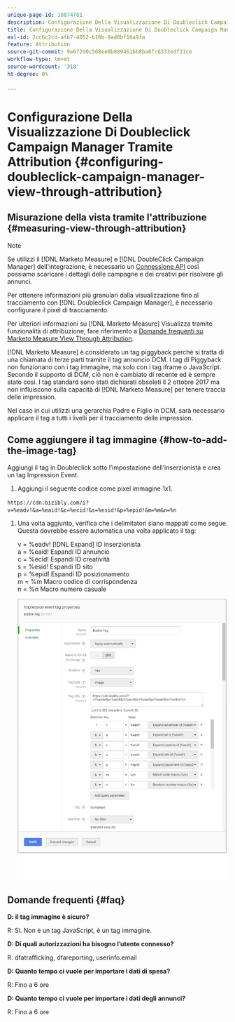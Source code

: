 ```yaml
---
unique-page-id: 18874781
description: Configurazione Della Visualizzazione Di Doubleclick Campaign Manager Tramite Attribution - [!DNL Marketo Measure]
title: Configurazione Della Visualizzazione Di Doubleclick Campaign Manager Tramite Attribution
exl-id: 2cc6c2cd-afb7-4052-b18b-9ad0bf16a9fa
feature: Attribution
source-git-commit: 9e672d0c568ee0b889461bb8ba6fc6333edf31ce
workflow-type: tm+mt
source-wordcount: '318'
ht-degree: 0%

---
```


# Configurazione Della Visualizzazione Di Doubleclick Campaign Manager Tramite Attribution {#configuring-doubleclick-campaign-manager-view-through-attribution}

## Misurazione della vista tramite l&#39;attribuzione {#measuring-view-through-attribution}

>[!NOTE]
>
>Se utilizzi il [!DNL Marketo Measure] e [!DNL DoubleClick Campaign Manager] dell&#39;integrazione, è necessario un [Connessione API](/help/api-connections/utilizing-marketo-measures-api-connections/integrated-ad-platforms.md#how-to-connect-ad-platforms) così possiamo scaricare i dettagli delle campagne e dei creativi per risolvere gli annunci.

Per ottenere informazioni più granulari dalla visualizzazione fino al tracciamento con [!DNL Doubleclick Campaign Manager], è necessario configurare il pixel di tracciamento.

Per ulteriori informazioni su [!DNL Marketo Measure] Visualizza tramite funzionalità di attribuzione, fare riferimento a [Domande frequenti su Marketo Measure View Through Attribution](/help/advanced-marketo-measure-features/view-through-attribution/marketo-measure-view-through-attribution-faq.md).

[!DNL Marketo Measure] è considerato un tag piggyback perché si tratta di una chiamata di terze parti tramite il tag annuncio DCM. I tag di Piggyback non funzionano con i tag immagine, ma solo con i tag iframe o JavaScript. Secondo il supporto di DCM, ciò non è cambiato di recente ed è sempre stato così. I tag standard sono stati dichiarati obsoleti il 2 ottobre 2017 ma non influiscono sulla capacità di [!DNL Marketo Measure] per tenere traccia delle impression.

Nel caso in cui utilizzi una gerarchia Padre e Figlio in DCM, sarà necessario applicare il tag a tutti i livelli per il tracciamento delle impression.

## Come aggiungere il tag immagine {#how-to-add-the-image-tag}

Aggiungi il tag in Doubleclick sotto l’impostazione dell’inserzionista e crea un tag Impression Event.

1. Aggiungi il seguente codice come pixel immagine 1x1.

`https://cdn.bizibly.com/i?v=%eadv!&a=%eaid!&c=%ecid!&s=%esid!&p=%epid!&m=%m&n=%n`

1. Una volta aggiunto, verifica che i delimitatori siano mappati come segue. Questa dovrebbe essere automatica una volta applicato il tag:

   v = %eadv! [!DNL Expand] ID inserzionista\
   a = %eaid! Espandi ID annuncio\
   c = %ecid! Espandi ID creatività\
   s = %esid! Espandi ID sito\
   p = %epid! Espandi ID posizionamento\
   m = %m Macro codice di corrispondenza\
   n = %n Macro numero casuale

   ![](assets/1.png)

## Domande frequenti {#faq}

**D: il tag immagine è sicuro?**

R: Sì. Non è un tag JavaScript, è un tag immagine.

**D: Di quali autorizzazioni ha bisogno l’utente connesso?**

R: dfatrafficking, dfareporting, userinfo.email

**D: Quanto tempo ci vuole per importare i dati di spesa?**

R: Fino a 6 ore

**D: Quanto tempo ci vuole per importare i dati degli annunci?**

R: Fino a 6 ore
